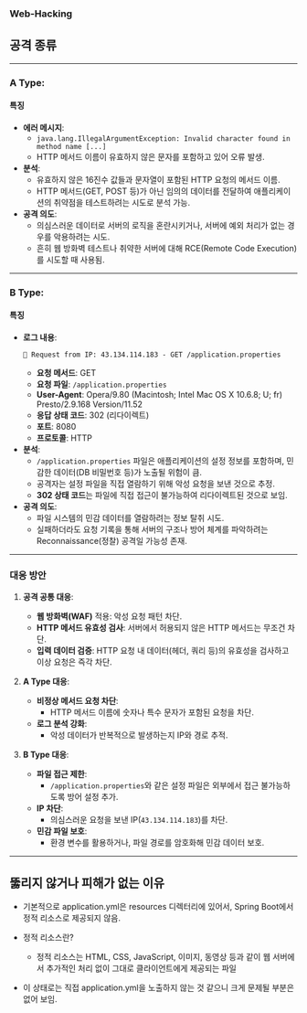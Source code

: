 ### Web-Hacking

## **공격 종류**

---

### **A Type**:
#### **특징**
- **에러 메시지**:
    - `java.lang.IllegalArgumentException: Invalid character found in method name [...]`
    - HTTP 메서드 이름이 유효하지 않은 문자를 포함하고 있어 오류 발생.
- **분석**:
    - 유효하지 않은 16진수 값들과 문자열이 포함된 HTTP 요청의 메서드 이름.
    - HTTP 메서드(GET, POST 등)가 아닌 임의의 데이터를 전달하여 애플리케이션의 취약점을 테스트하려는 시도로 분석 가능.
- **공격 의도**:
    - 의심스러운 데이터로 서버의 로직을 혼란시키거나, 서버에 예외 처리가 없는 경우를 악용하려는 시도.
    - 흔히 웹 방화벽 테스트나 취약한 서버에 대해 RCE(Remote Code Execution)를 시도할 때 사용됨.

---

### **B Type**:
#### **특징**
- **로그 내용**:
  ```
  📌 Request from IP: 43.134.114.183 - GET /application.properties
  ```
    - **요청 메서드**: GET
    - **요청 파일**: `/application.properties`
    - **User-Agent**: Opera/9.80 (Macintosh; Intel Mac OS X 10.6.8; U; fr) Presto/2.9.168 Version/11.52
    - **응답 상태 코드**: 302 (리다이렉트)
    - **포트**: 8080
    - **프로토콜**: HTTP
- **분석**:
    - `/application.properties` 파일은 애플리케이션의 설정 정보를 포함하며, 민감한 데이터(DB 비밀번호 등)가 노출될 위험이 큼.
    - 공격자는 설정 파일을 직접 열람하기 위해 악성 요청을 보낸 것으로 추정.
    - **302 상태 코드**는 파일에 직접 접근이 불가능하여 리다이렉트된 것으로 보임.
- **공격 의도**:
    - 파일 시스템의 민감 데이터를 열람하려는 정보 탈취 시도.
    - 실패하더라도 요청 기록을 통해 서버의 구조나 방어 체계를 파악하려는 Reconnaissance(정찰) 공격일 가능성 존재.

---

### **대응 방안**
1. **공격 공통 대응**:
    - **웹 방화벽(WAF)** 적용: 악성 요청 패턴 차단.
    - **HTTP 메서드 유효성 검사**: 서버에서 허용되지 않은 HTTP 메서드는 무조건 차단.
    - **입력 데이터 검증**: HTTP 요청 내 데이터(헤더, 쿼리 등)의 유효성을 검사하고 이상 요청은 즉각 차단.

2. **A Type 대응**:
    - **비정상 메서드 요청 차단**:
        - HTTP 메서드 이름에 숫자나 특수 문자가 포함된 요청을 차단.
    - **로그 분석 강화**:
        - 악성 데이터가 반복적으로 발생하는지 IP와 경로 추적.

3. **B Type 대응**:
    - **파일 접근 제한**:
        - `/application.properties`와 같은 설정 파일은 외부에서 접근 불가능하도록 방어 설정 추가.
    - **IP 차단**:
        - 의심스러운 요청을 보낸 IP(`43.134.114.183`)를 차단.
    - **민감 파일 보호**:
        - 환경 변수를 활용하거나, 파일 경로를 암호화해 민감 데이터 보호.

--- 

## 뚫리지 않거나 피해가 없는 이유

- 기본적으로 application.yml은 resources 디렉터리에 있어서, Spring Boot에서 정적 리소스로 제공되지 않음.

- 정적 리소스란? 
  * 정적 리소스는 HTML, CSS, JavaScript, 이미지, 동영상 등과 같이 웹 서버에서 추가적인 처리 없이 그대로 클라이언트에게 제공되는 파일

- 이 상태로는 직접 application.yml을 노출하지 않는 것 같으니 크게 문제될 부분은 없어 보임.
  